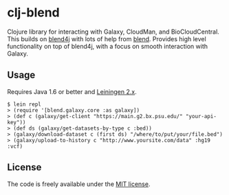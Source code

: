 # clj-blend

Clojure library for interacting with Galaxy, CloudMan, and BioCloudCentral. This
builds on [blend4j][0] with lots of help from [blend][1]. Provides high level
functionality on top of blend4j, with a focus on smooth interaction with Galaxy.

[0]: https://github.com/jmchilton/blend4j
[1]: https://github.com/afgane/blend

## Usage

Requires Java 1.6 or better and [Leiningen 2.x][u1].

    $ lein repl
    > (require '[blend.galaxy.core :as galaxy])
    > (def c (galaxy/get-client "https://main.g2.bx.psu.edu/" "your-api-key"))
    > (def ds (galaxy/get-datasets-by-type c :bed))
    > (galaxy/download-dataset c (first ds) "/where/to/put/your/file.bed")
    > (galaxy/upload-to-history c "http://www.yoursite.com/data" :hg19 :vcf)
    

[u1]: https://github.com/technomancy/leiningen

## License

The code is freely available under the [MIT license][l1].

[l1]: http://www.opensource.org/licenses/mit-license.html

